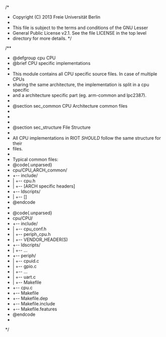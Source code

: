 /*
 * Copyright (C) 2013 Freie Universität Berlin
 *
 * This file is subject to the terms and conditions of the GNU Lesser
 * General Public License v2.1. See the file LICENSE in the top level
 * directory for more details.
 */

/**
 * @defgroup    cpu CPU
 * @brief       CPU specific implementations
 *
 * This module contains all CPU specific source files. In case of multiple CPUs
 * sharing the same architecture, the implementation is split in a cpu specific
 * and a architecture specific part (eg. arm-common and lpc2387).
 *
 * @section sec_common CPU Architecture common files
 *
 *
 *
 * @section sec_structure File Structure
 *
 * All CPU implementations in RIOT *SHOULD* follow the same structure for their
 * files.
 *
 * Typical common files:
 * @code{.unparsed}
 * cpu/CPU_ARCH_common/
 *  +-- include/
 *  |    +-- cpu.h
 *  |    +-- [ARCH specific headers]
 *  +-- ldscripts/
 *  |    +-- []
 * @endcode
 *
 * @code{.unparsed}
 * cpu/CPU/
 *  +-- include/
 *  |    +-- cpu_conf.h
 *  |    +-- periph_cpu.h
 *  |    +-- VENDOR_HEADER(S)
 *  +-- ldscripts/
 *  |    +-- ...
 *  +-- periph/
 *  |    +-- cpuid.c
 *  |    +-- gpio.c
 *  |    +-- ...
 *  |    +-- uart.c
 *  |    +-- Makefile
 *  +-- cpu.c
 *  +-- Makefile
 *  +-- Makefile.dep
 *  +-- Makefile.include
 *  +-- Makefile.features
 * @endcode
 *
 */
